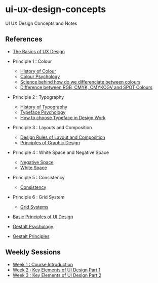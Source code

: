 # ui-ux-design-concepts
UI UX Design Concepts and Notes


## References

- [The Basics of UX Design](https://www.youtube.com/playlist?list=PLJ9slPY7ubeNSwijAb1OxKUKY6CMbyXDI)

- Principle 1 : Colour
  - [History of Colour](https://caltechletters.org/science/history-of-color-1#)
  - [Colour Psychology](https://www.verywellmind.com/color-psychology-2795824)
  - [Science behind how do we differenciate between colours](https://www.amnh.org/explore/ology/brain/seeing-color#)
  - [Difference between RGB, CMYK, CMYKOGV and SPOT Colours](https://www.pantone.com/articles/color-fundamentals/understanding-different-color-spaces)

- Principle 2 : Typography
  - [History of Typography](https://www.britannica.com/technology/typography/History-of-typography)
  - [Typeface Psychology](https://designmodo.com/font-psychology/)
  - [How to choose Typeface in Design Work](https://fonts.google.com/knowledge/choosing_type)
  
- Principle 3 : Layouts and Composition
  - [Design Rules of Layout and Composition](https://99designs.com/blog/tips/design-composition-and-layout/)
  - [Principles of Graphic Design](https://simplified.com/blog/design/graphic-design-composition-and-layout/)

- Principle 4 : White Space and Negative Space
  - [Negative Space](https://blog.tubikstudio.com/negative-space-in-design-tips-and-best-practices-2/#:~:text=What%20Is%20Negative%20Space%20in,also%20between%20and%20inside%20them)
  - [White Space](https://xd.adobe.com/ideas/principles/web-design/what-is-white-space-in-design/#:~:text=What%20is%20white%20space%20in,that%20users%20see%20at%20once)

- Principle 5 : Consistency
  - [Consistency](https://uxdesign.cc/design-principle-consistency-6b0cf7e7339f)

- Principle 6 : Grid System
  - [Grid Systems](https://www.interaction-design.org/literature/topics/grid-systems#:~:text=Grid%20systems%20are%20aids%20designers,size%20and%20orientation%2C%20for%20consistency)

- [Basic Principles of UI Design](https://www.uxpin.com/studio/blog/ui-design-principles/)

- [Gestalt Psychology](https://en.wikipedia.org/wiki/Gestalt_psychology)
- [Gestalt Principles](https://aelaschool.com/en/interactiondesign/gestalt-principles-apply-them-uxui-design-projects/)

## Weekly Sessions

- [Week 1 : Course Introduction](https://youtube.com/live/OSvlWnUhwUc?feature=share)
- [Week 2 : Key Elements of UI Design Part 1](https://www.youtube.com/watch?v=h4-hHpSlUnE)
- [Week 3 : Key Elements of UI Design Part 2](https://www.youtube.com/watch?v=MYAYpTFwEmI)
